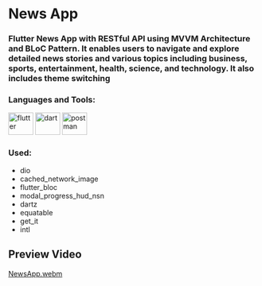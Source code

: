 # News App

<h3>
        Flutter News App with RESTful API using MVVM Architecture and BLoC Pattern. It enables users to navigate and explore detailed news stories and various topics
   including business, sports, entertainment, health, science, and technology. It also includes theme switching
</h3>


<h3 align="left">Languages and Tools:</h3>
<p align="left"> 
        <img src="https://www.vectorlogo.zone/logos/flutterio/flutterio-icon.svg" alt="flutter" width="50" height="45"/> 
        <img src="https://www.vectorlogo.zone/logos/dartlang/dartlang-icon.svg" alt="dart" width="50" height="45"/>
        <img src="https://www.vectorlogo.zone/logos/getpostman/getpostman-icon.svg" alt="postman" width="50" height="45"/> 
</p>


### Used:
*  dio
*  cached_network_image
*  flutter_bloc
*  modal_progress_hud_nsn
*  dartz
*  equatable
*  get_it
*  intl

## Preview Video

[NewsApp.webm](https://github.com/Fady-Esam/News-App/assets/146977882/3a0629ac-8736-49c7-9744-61834618df47)


